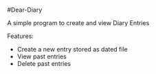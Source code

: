 #Dear-Diary

A simple program to create and view Diary Entries

Features:
- Create a new entry stored as dated file
- View past entries
- Delete past entries
